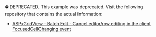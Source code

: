 ⛔ DEPRECATED. This example was deprecated. Visit the following repository that contains the actual information:
- <a href="https://github.com/DevExpress-Examples/aspxgridview-batch-edit-cancel-editor-row-editing-in-the-client-focusedcellchanging-event-t496531">ASPxGridView - Batch Edit - Cancel editor/row editing in the client FocusedCellChanging event</a>
